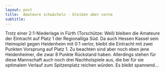 ```yaml
---
layout: post
title:  Amateure schwächeln - bleiben aber vorne
subtitle:  
---
```


Trotz einer 2:1-Niederlage in Fürth (Torschütze: Weil) bleiben die Amateure der Eintracht auf Platz 1 der Regionalliga Süd. Da auch Hessen Kassel sein Heimspiel gegen Heidenheim mit 0:1 verlor, bleibt die Eintracht mit zwei Punkten Vorsprung auf Platz 1. Zu beachten sind aber noch eben jene Heidenheimer, die zwar 8 Punkte Rückstand haben. Allerdings stehen für diese Mannschaft auch noch drei Nachholspiele aus, die bei für sie optimalem Verlauf zum Spitzenplatz reichen würden. Es bleibt spannend...


